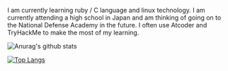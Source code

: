 I am currently learning ruby / C language and linux technology.
I am currently attending a high school in Japan and am thinking of going on to the National Defense Academy in the future. I often use Atcoder and TryHackMe to make the most of my learning.

<script src="https://tryhackme.com/badge/751715"></script>



![Anurag's github stats](https://github-readme-stats.vercel.app/api?username=woofyboss1&show_icons=true&theme=dracula)

[![Top Langs](https://github-readme-stats.vercel.app/api/top-langs/?username=woofyboss1&layout=compact&theme=dracula)](https://github.com/anuraghazra/github-readme-stats)
